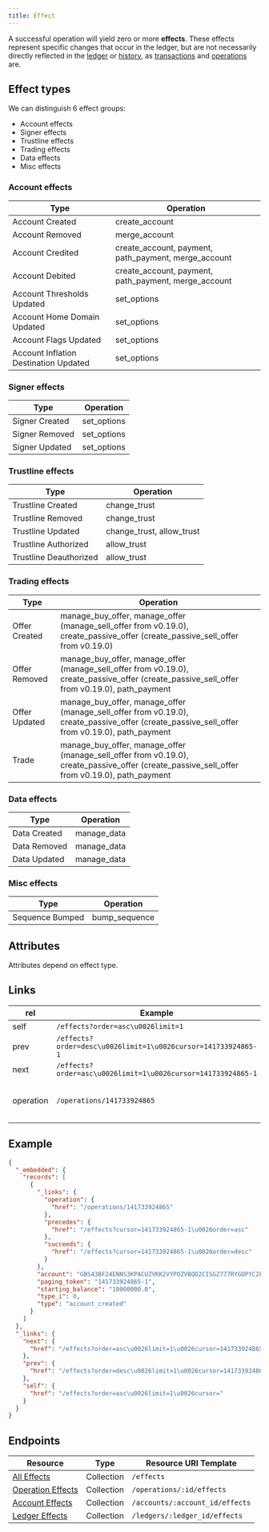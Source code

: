 ```yaml
---
title: Effect
---
```


A successful operation will yield zero or more **effects**.  These effects
represent specific changes that occur in the ledger, but are not necessarily
directly reflected in the [ledger](https://www.paydex.org/developers/learn/concepts/ledger.html) or [history](https://github.com/paydex/paydex-core/blob/master/docs/history.md), as [transactions](https://www.paydex.org/developers/learn/concepts/transactions.html) and [operations](https://www.paydex.org/developers/learn/concepts/operations.html) are.

## Effect types

We can distinguish 6 effect groups:
- Account effects
- Signer effects
- Trustline effects
- Trading effects
- Data effects
- Misc effects

### Account effects

| Type                        | Operation                                             |
| --- | --- |
| Account Created                       | create_account                                        |
| Account Removed                       | merge_account                                         |
| Account Credited                      | create_account, payment, path_payment, merge_account  |
| Account Debited                       | create_account, payment, path_payment, merge_account  |
| Account Thresholds Updated            | set_options                                           |
| Account Home Domain Updated           | set_options                                           |
| Account Flags Updated                 | set_options                                           |
| Account Inflation Destination Updated | set_options                                           |

### Signer effects

| Type           | Operation   |
| --- | --- |
| Signer Created | set_options |
| Signer Removed | set_options |
| Signer Updated | set_options |

### Trustline effects

| Type                   | Operation                 |
| --- | --- |
| Trustline Created      | change_trust              |
| Trustline Removed      | change_trust              |
| Trustline Updated      | change_trust, allow_trust |
| Trustline Authorized   | allow_trust               |
| Trustline Deauthorized | allow_trust               |

### Trading effects

| Type          | Operation                                        |
| --- | --- |
| Offer Created | manage_buy_offer, manage_offer (manage_sell_offer from v0.19.0), create_passive_offer (create_passive_sell_offer from v0.19.0)               |
| Offer Removed | manage_buy_offer, manage_offer (manage_sell_offer from v0.19.0), create_passive_offer (create_passive_sell_offer from v0.19.0), path_payment |
| Offer Updated | manage_buy_offer, manage_offer (manage_sell_offer from v0.19.0), create_passive_offer (create_passive_sell_offer from v0.19.0), path_payment |
| Trade         | manage_buy_offer, manage_offer (manage_sell_offer from v0.19.0), create_passive_offer (create_passive_sell_offer from v0.19.0), path_payment |

### Data effects

| Type          | Operation                                        |
| --- | --- |
| Data Created | manage_data |
| Data Removed | manage_data |
| Data Updated | manage_data |

### Misc effects

| Type          | Operation                                        |
| --- | --- |
| Sequence Bumped | bump_sequence |

## Attributes

Attributes depend on effect type.

## Links

| rel | Example | Relation |
| --- | ------- | -------- |
| self    | `/effects?order=asc\u0026limit=1` |          |
| prev    | `/effects?order=desc\u0026limit=1\u0026cursor=141733924865-1` |          |
| next    | `/effects?order=asc\u0026limit=1\u0026cursor=141733924865-1` |          |
| operation    | `/operations/141733924865` | Operation that created the effect |

## Example

```json
{
  "_embedded": {
    "records": [
      {
        "_links": {
          "operation": {
            "href": "/operations/141733924865"
          },
          "precedes": {
            "href": "/effects?cursor=141733924865-1\u0026order=asc"
          },
          "succeeds": {
            "href": "/effects?cursor=141733924865-1\u0026order=desc"
          }
        },
        "account": "GBS43BF24ENNS3KPACUZVKK2VYPOZVBQO2CISGZ777RYGOPYC2FT6S3K",
        "paging_token": "141733924865-1",
        "starting_balance": "10000000.0",
        "type_i": 0,
        "type": "account_created"
      }
    ]
  },
  "_links": {
    "next": {
      "href": "/effects?order=asc\u0026limit=1\u0026cursor=141733924865-1"
    },
    "prev": {
      "href": "/effects?order=desc\u0026limit=1\u0026cursor=141733924865-1"
    },
    "self": {
      "href": "/effects?order=asc\u0026limit=1\u0026cursor="
    }
  }
}
```

## Endpoints

|  Resource                |    Type    |    Resource URI Template             |
| ------------------------ | ---------- | ------------------------------------ |
| [All Effects](https://github.com/paydex-core/paydex-go/blob/master/services/horizon/internal/docs/reference/endpoints/effects-all.md) | Collection | `/effects`                           |
| [Operation Effects](https://github.com/paydex-core/paydex-go/blob/master/services/horizon/internal/docs/reference/endpoints/effects-for-operation.md) | Collection | `/operations/:id/effects`            |
| [Account Effects](https://github.com/paydex-core/paydex-go/blob/master/services/horizon/internal/docs/reference/endpoints/effects-for-account.md) | Collection | `/accounts/:account_id/effects`      |
| [Ledger Effects](https://github.com/paydex-core/paydex-go/blob/master/services/horizon/internal/docs/reference/endpoints/effects-for-ledger.md) | Collection | `/ledgers/:ledger_id/effects`        |

